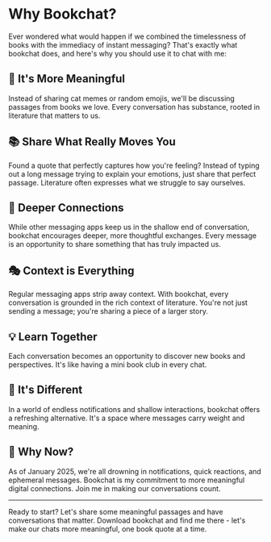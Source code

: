 # Why Bookchat?

Ever wondered what would happen if we combined the timelessness of books with the immediacy of instant messaging? That's exactly what bookchat does, and here's why you should use it to chat with me:

## 🎯 It's More Meaningful

Instead of sharing cat memes or random emojis, we'll be discussing passages from books we love. Every conversation has substance, rooted in literature that matters to us.

## 📚 Share What Really Moves You

Found a quote that perfectly captures how you're feeling? Instead of typing out a long message trying to explain your emotions, just share that perfect passage. Literature often expresses what we struggle to say ourselves.

## 🧠 Deeper Connections

While other messaging apps keep us in the shallow end of conversation, bookchat encourages deeper, more thoughtful exchanges. Every message is an opportunity to share something that has truly impacted us.

## 🎭 Context is Everything

Regular messaging apps strip away context. With bookchat, every conversation is grounded in the rich context of literature. You're not just sending a message; you're sharing a piece of a larger story.

## 💡 Learn Together

Each conversation becomes an opportunity to discover new books and perspectives. It's like having a mini book club in every chat.

## 🎨 It's Different

In a world of endless notifications and shallow interactions, bookchat offers a refreshing alternative. It's a space where messages carry weight and meaning.

## 🌟 Why Now?

As of January 2025, we're all drowning in notifications, quick reactions, and ephemeral messages. Bookchat is my commitment to more meaningful digital connections. Join me in making our conversations count.

---

Ready to start? Let's share some meaningful passages and have conversations that matter. Download bookchat and find me there - let's make our chats more meaningful, one book quote at a time.
